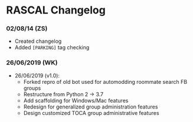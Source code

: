 RASCAL Changelog
================

### 02/08/14 (ZS)

- Created changelog
- Added `[PARKING]` tag checking

### 26/06/2019 (WK)

- 26/06/2019 (v1.0):
    - Forked repro of old bot used for automodding roommate search FB groups
    - Restructure from Python 2 -> 3.7
    - Add scaffolding for Windows/Mac features
    - Redesign for generalized group administration features
    - Design customized TOCA group administrative features